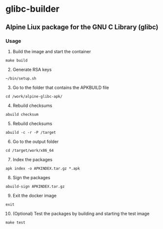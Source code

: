 # glibc-builder
## Alpine Liux package for the GNU C Library (glibc)
### Usage

1. Build the image and start the container
```shell
make build
```

2. Generate RSA keys
```shell
~/bin/setup.sh
```

3. Go to the folder that contains the APKBUILD file
```shell
cd /work/alpine-glibc-apk/
```

4. Rebuild checksums
```shell
abuild checksum
```

5. Rebuild checksums
```shell
abuild -c -r -P /target
```

6. Go to the output folder
```shell
cd /target/work/x86_64
```

7. Index the packages
```shell
apk index -o APKINDEX.tar.gz *.apk
```

8. Sign the packages
```shell
abuild-sign APKINDEX.tar.gz
```

9. Exit the docker image
```shell
exit
```

10. (Optional) Test the packages by building and starting the test image
```shell
make test
```
